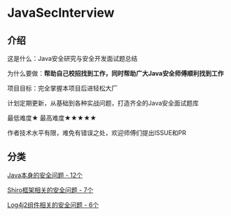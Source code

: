 # JavaSecInterview

## 介绍

这是什么：Java安全研究与安全开发面试题总结

为什么要做：**帮助自己校招找到工作，同时帮助广大Java安全师傅顺利找到工作**

项目目标：完全掌握本项目后进轻松大厂

计划定期更新，从基础到各种实战问题，打造齐全的Java安全面试题库

最低难度★   最高难度★★★★★



作者技术水平有限，难免有错误之处，欢迎师傅们提出ISSUE和PR

## 分类

[Java本身的安全问题 - 12个](https://github.com/4ra1n/JavaSecInterview/tree/master/java)

[Shiro框架相关的安全问题 - 7个](https://github.com/4ra1n/JavaSecInterview/tree/master/shiro)

[Log4j2组件相关的安全问题 - 6个](https://github.com/4ra1n/JavaSecInterview/tree/master/log4j2)
